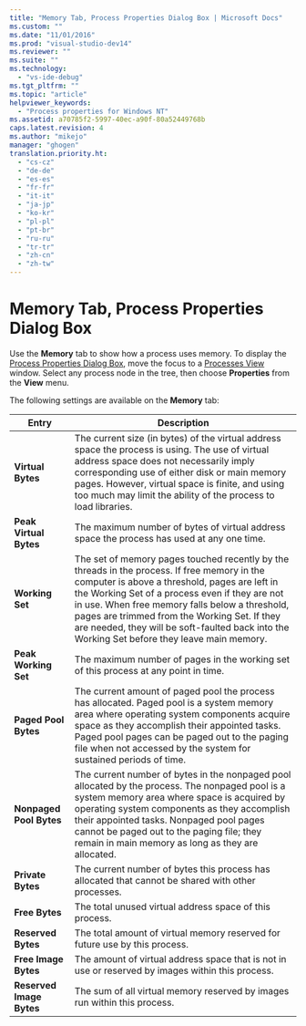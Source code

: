```yaml
---
title: "Memory Tab, Process Properties Dialog Box | Microsoft Docs"
ms.custom: ""
ms.date: "11/01/2016"
ms.prod: "visual-studio-dev14"
ms.reviewer: ""
ms.suite: ""
ms.technology: 
  - "vs-ide-debug"
ms.tgt_pltfrm: ""
ms.topic: "article"
helpviewer_keywords: 
  - "Process properties for Windows NT"
ms.assetid: a70785f2-5997-40ec-a90f-80a52449768b
caps.latest.revision: 4
ms.author: "mikejo"
manager: "ghogen"
translation.priority.ht: 
  - "cs-cz"
  - "de-de"
  - "es-es"
  - "fr-fr"
  - "it-it"
  - "ja-jp"
  - "ko-kr"
  - "pl-pl"
  - "pt-br"
  - "ru-ru"
  - "tr-tr"
  - "zh-cn"
  - "zh-tw"
---
```

# Memory Tab, Process Properties Dialog Box
Use the **Memory** tab to show how a process uses memory. To display the [Process Properties Dialog Box](../debugger/process-properties-dialog-box.md), move the focus to a [Processes View](../debugger/processes-view.md) window. Select any process node in the tree, then choose **Properties** from the **View** menu.  
  
 The following settings are available on the **Memory** tab:  
  
|Entry|Description|  
|-----------|-----------------|  
|**Virtual Bytes**|The current size (in bytes) of the virtual address space the process is using. The use of virtual address space does not necessarily imply corresponding use of either disk or main memory pages. However, virtual space is finite, and using too much may limit the ability of the process to load libraries.|  
|**Peak Virtual Bytes**|The maximum number of bytes of virtual address space the process has used at any one time.|  
|**Working Set**|The set of memory pages touched recently by the threads in the process. If free memory in the computer is above a threshold, pages are left in the Working Set of a process even if they are not in use. When free memory falls below a threshold, pages are trimmed from the Working Set. If they are needed, they will be soft-faulted back into the Working Set before they leave main memory.|  
|**Peak Working Set**|The maximum number of pages in the working set of this process at any point in time.|  
|**Paged Pool Bytes**|The current amount of paged pool the process has allocated. Paged pool is a system memory area where operating system components acquire space as they accomplish their appointed tasks. Paged pool pages can be paged out to the paging file when not accessed by the system for sustained periods of time.|  
|**Nonpaged Pool Bytes**|The current number of bytes in the nonpaged pool allocated by the process. The nonpaged pool is a system memory area where space is acquired by operating system components as they accomplish their appointed tasks. Nonpaged pool pages cannot be paged out to the paging file; they remain in main memory as long as they are allocated.|  
|**Private Bytes**|The current number of bytes this process has allocated that cannot be shared with other processes.|  
|**Free Bytes**|The total unused virtual address space of this process.|  
|**Reserved Bytes**|The total amount of virtual memory reserved for future use by this process.|  
|**Free Image Bytes**|The amount of virtual address space that is not in use or reserved by images within this process.|  
|**Reserved Image Bytes**|The sum of all virtual memory reserved by images run within this process.|